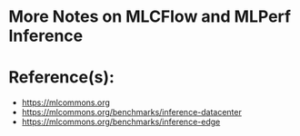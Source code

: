 # More Notes on MLCFlow and MLPerf Inference

# Reference(s):
- https://mlcommons.org
- https://mlcommons.org/benchmarks/inference-datacenter
- https://mlcommons.org/benchmarks/inference-edge
